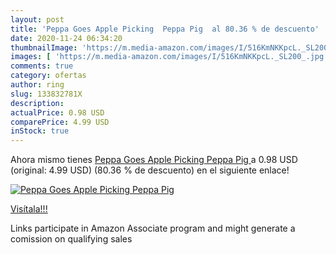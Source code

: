 ```yaml
---
layout: post
title: 'Peppa Goes Apple Picking  Peppa Pig  al 80.36 % de descuento'
date: 2020-11-24 06:34:20
thumbnailImage: 'https://m.media-amazon.com/images/I/516KmNKKpcL._SL200_.jpg'
images: [ 'https://m.media-amazon.com/images/I/516KmNKKpcL._SL200_.jpg' ]
comments: true
category: ofertas
author: ring
slug: 133832781X
description:
actualPrice: 0.98 USD
comparePrice: 4.99 USD
inStock: true
---
```


Ahora mismo tienes [Peppa Goes Apple Picking  Peppa Pig ](https://www.amazon.com/dp/133832781X/?tag=tolees-20) a 0.98 USD (original: 4.99 USD) (80.36 %  de descuento) en el siguiente enlace!

[![Peppa Goes Apple Picking  Peppa Pig ](https://m.media-amazon.com/images/I/516KmNKKpcL._SL200_.jpg)](https://www.amazon.com/dp/133832781X/?tag=tolees-20)

[Visítala!!!](https://www.amazon.com/dp/133832781X/?tag=tolees-20)

Links participate in Amazon Associate program and might generate a comission on qualifying sales

